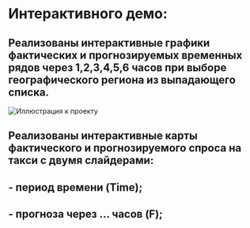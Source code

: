 # Интерактивного демо:

## Реализованы интерактивные графики фактических и прогнозируемых временных рядов через 1,2,3,4,5,6 часов при выборе географического региона из выпадающего списка.

![Иллюстрация к проекту](https://github.com/Den4ik94/memory/blob/master/Временные%20ряды.gif)

## Реализованы интерактивные карты фактического и прогнозируемого спроса на такси с двумя слайдерами: 
## - период времени (Time);
## - прогноза через ... часов (F);
